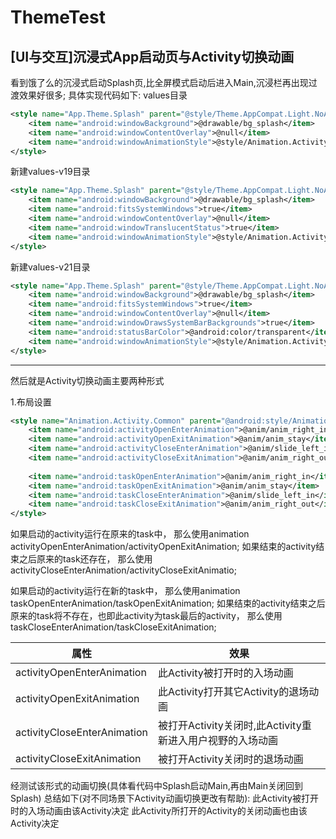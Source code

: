 # ThemeTest
[UI与交互]沉浸式App启动页与Activity切换动画
---
看到饿了么的沉浸式启动Splash页,比全屏模式启动后进入Main,沉浸栏再出现过渡效果好很多;
具体实现代码如下:
values目录
```xml
<style name="App.Theme.Splash" parent="@style/Theme.AppCompat.Light.NoActionBar">
    <item name="android:windowBackground">@drawable/bg_splash</item>
    <item name="android:windowContentOverlay">@null</item>
    <item name="android:windowAnimationStyle">@style/Animation.Activity.Splash</item>
</style>
```

新建values-v19目录
```xml
<style name="App.Theme.Splash" parent="@style/Theme.AppCompat.Light.NoActionBar">
    <item name="android:windowBackground">@drawable/bg_splash</item>
    <item name="android:fitsSystemWindows">true</item>
    <item name="android:windowContentOverlay">@null</item>
    <item name="android:windowTranslucentStatus">true</item>
    <item name="android:windowAnimationStyle">@style/Animation.Activity.Splash</item>
</style>
```

新建values-v21目录
```xml
<style name="App.Theme.Splash" parent="@style/Theme.AppCompat.Light.NoActionBar">
    <item name="android:windowBackground">@drawable/bg_splash</item>
    <item name="android:fitsSystemWindows">true</item>
    <item name="android:windowContentOverlay">@null</item>
    <item name="android:windowDrawsSystemBarBackgrounds">true</item>
    <item name="android:statusBarColor">@android:color/transparent</item>
    <item name="android:windowAnimationStyle">@style/Animation.Activity.Splash</item>
</style>
```
---

然后就是Activity切换动画主要两种形式

1.布局设置
```xml
<style name="Animation.Activity.Common" parent="@android:style/Animation">
    <item name="android:activityOpenEnterAnimation">@anim/anim_right_in</item>
    <item name="android:activityOpenExitAnimation">@anim/anim_stay</item>
    <item name="android:activityCloseEnterAnimation">@anim/slide_left_in</item>
    <item name="android:activityCloseExitAnimation">@anim/anim_right_out</item>
    
    <item name="android:taskOpenEnterAnimation">@anim/anim_right_in</item>
    <item name="android:taskOpenExitAnimation">@anim/anim_stay</item>
    <item name="android:taskCloseEnterAnimation">@anim/slide_left_in</item>
    <item name="android:taskCloseExitAnimation">@anim/anim_right_out</item>
</style>
```
如果启动的activity运行在原来的task中，
那么使用animation activityOpenEnterAnimation/activityOpenExitAnimation;
如果结束的activity结束之后原来的task还存在，
那么使用activityCloseEnterAnimation/activityCloseExitAnimatio;

如果启动的activity运行在新的task中，
那么使用animation taskOpenEnterAnimation/taskOpenExitAnimation;
如果结束的activity结束之后原来的task将不存在，也即此activity为task最后的activity，
那么使用taskCloseEnterAnimation/taskCloseExitAnimation;

|属性| 效果|
| -----   | -----  | 
|activityOpenEnterAnimation |此Activity被打开时的入场动画|
|activityOpenExitAnimation  |此Activity打开其它Activity的退场动画|
|activityCloseEnterAnimation|被打开Activity关闭时,此Activity重新进入用户视野的入场动画|
|activityCloseExitAnimation |被打开Activity关闭时的退场动画|

经测试该形式的动画切换(具体看代码中Splash启动Main,再由Main关闭回到Splash)
总结如下(对不同场景下Activity动画切换更改有帮助):
此Activity被打开时的入场动画由该Activity决定
此Activity所打开的Activity的关闭动画也由该Activity决定
